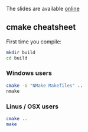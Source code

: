 The slides are available [online](dauphine203.github.io/cpp_dauphine/pointers/index.html)

## cmake cheatsheet

First time you compile:

```bash
mkdir build
cd build
```

### Windows users

```bash
cmake -G "NMake Makefiles" ..
nmake
```

### Linus / OSX users

```bash
cmake ..
make
```
